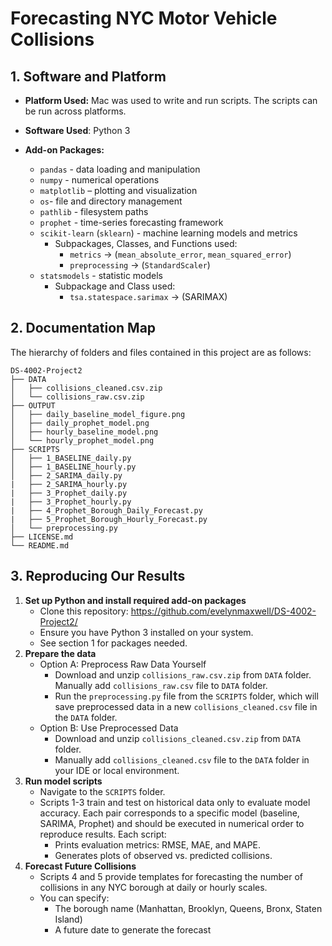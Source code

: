 # Forecasting NYC Motor Vehicle Collisions


## 1. Software and Platform
- **Platform Used:** Mac was used to write and run scripts. The scripts can be run across platforms.
- **Software Used**: Python 3
 
- **Add-on Packages:**  
  - `pandas` - data loading and manipulation
  - `numpy` - numerical operations
  - `matplotlib` – plotting and visualization
  - `os`- file and directory management
  - `pathlib` - filesystem paths
  - `prophet` - time-series forecasting framework
  - `scikit-learn` (`sklearn`) - machine learning models and metrics
    - Subpackages, Classes, and Functions used:
      - `metrics` → (`mean_absolute_error`, `mean_squared_error`)
      - `preprocessing` → (`StandardScaler`)
  - `statsmodels` - statistic models
    - Subpackage and Class used:
      - `tsa.statespace.sarimax` → (SARIMAX)

## 2. Documentation Map
The hierarchy of folders and files contained in this project are as follows:

```text
DS-4002-Project2
├── DATA
│   ├── collisions_cleaned.csv.zip
│   └── collisions_raw.csv.zip
├── OUTPUT
│   ├── daily_baseline_model_figure.png
│   ├── daily_prophet_model.png
│   ├── hourly_baseline_model.png
│   └── hourly_prophet_model.png
├── SCRIPTS
│   ├── 1_BASELINE_daily.py
│   ├── 1_BASELINE_hourly.py
│   ├── 2_SARIMA_daily.py
|   ├── 2_SARIMA_hourly.py
|   ├── 3_Prophet_daily.py
|   ├── 3_Prophet_hourly.py
|   ├── 4_Prophet_Borough_Daily_Forecast.py
|   ├── 5_Prophet_Borough_Hourly_Forecast.py
│   └── preprocessing.py
├── LICENSE.md
└── README.md

```

## 3. Reproducing Our Results
  1. **Set up Python and install required add-on packages**
     - Clone this repository: https://github.com/evelynmaxwell/DS-4002-Project2/
     - Ensure you have Python 3 installed on your system.
     - See section 1 for packages needed.
  2. **Prepare the data**
     - Option A: Preprocess Raw Data Yourself
         - Download and unzip `collisions_raw.csv.zip` from `DATA` folder. Manually add `collisions_raw.csv` file to `DATA` folder.
         - Run the `preprocessing.py` file from the `SCRIPTS` folder, which will save preprocessed data in a new `collisions_cleaned.csv` file in the `DATA` folder.
     - Option B: Use Preprocessed Data
         - Download and unzip `collisions_cleaned.csv.zip` from `DATA` folder.
         - Manually add `collisions_cleaned.csv` file to the `DATA` folder in your IDE or local environment.
  3. **Run model scripts**
     - Navigate to the `SCRIPTS` folder.
     - Scripts 1-3 train and test on historical data only to evaluate model accuracy. Each pair corresponds to a specific model (baseline, SARIMA, Prophet) and should be executed in numerical order to reproduce results. Each script:
         - Prints evaluation metrics: RMSE, MAE, and MAPE.
         - Generates plots of observed vs. predicted collisions.
  4. **Forecast Future Collisions**
     - Scripts 4 and 5 provide templates for forecasting the number of collisions in any NYC borough at daily or hourly scales.
     - You can specify:
         - The borough name (Manhattan, Brooklyn, Queens, Bronx, Staten Island)
         - A future date to generate the forecast
     
 

     
